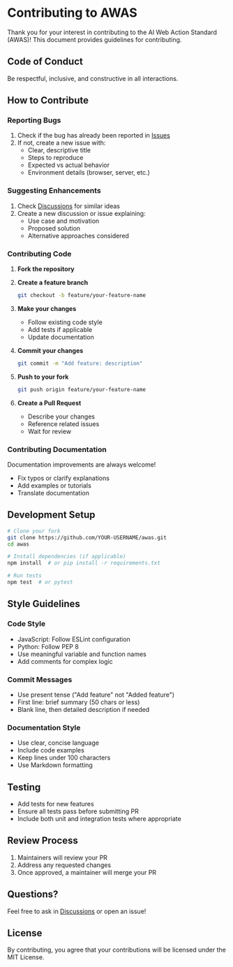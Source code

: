 # Contributing to AWAS

Thank you for your interest in contributing to the AI Web Action Standard (AWAS)! This document provides guidelines for contributing.

## Code of Conduct

Be respectful, inclusive, and constructive in all interactions.

## How to Contribute

### Reporting Bugs

1. Check if the bug has already been reported in [Issues](https://github.com/TamTunnel/awas/issues)
2. If not, create a new issue with:
   - Clear, descriptive title
   - Steps to reproduce
   - Expected vs actual behavior
   - Environment details (browser, server, etc.)

### Suggesting Enhancements

1. Check [Discussions](https://github.com/TamTunnel/awas/discussions) for similar ideas
2. Create a new discussion or issue explaining:
   - Use case and motivation
   - Proposed solution
   - Alternative approaches considered

### Contributing Code

1. **Fork the repository**
2. **Create a feature branch**
   ```bash
   git checkout -b feature/your-feature-name
   ```

3. **Make your changes**
   - Follow existing code style
   - Add tests if applicable
   - Update documentation

4. **Commit your changes**
   ```bash
   git commit -m "Add feature: description"
   ```

5. **Push to your fork**
   ```bash
   git push origin feature/your-feature-name
   ```

6. **Create a Pull Request**
   - Describe your changes
   - Reference related issues
   - Wait for review

### Contributing Documentation

Documentation improvements are always welcome!
- Fix typos or clarify explanations
- Add examples or tutorials
- Translate documentation

## Development Setup

```bash
# Clone your fork
git clone https://github.com/YOUR-USERNAME/awas.git
cd awas

# Install dependencies (if applicable)
npm install  # or pip install -r requirements.txt

# Run tests
npm test  # or pytest
```

## Style Guidelines

### Code Style
- JavaScript: Follow ESLint configuration
- Python: Follow PEP 8
- Use meaningful variable and function names
- Add comments for complex logic

### Commit Messages
- Use present tense ("Add feature" not "Added feature")
- First line: brief summary (50 chars or less)
- Blank line, then detailed description if needed

### Documentation Style
- Use clear, concise language
- Include code examples
- Keep lines under 100 characters
- Use Markdown formatting

## Testing

- Add tests for new features
- Ensure all tests pass before submitting PR
- Include both unit and integration tests where appropriate

## Review Process

1. Maintainers will review your PR
2. Address any requested changes
3. Once approved, a maintainer will merge your PR

## Questions?

Feel free to ask in [Discussions](https://github.com/TamTunnel/awas/discussions) or open an issue!

## License

By contributing, you agree that your contributions will be licensed under the MIT License.
